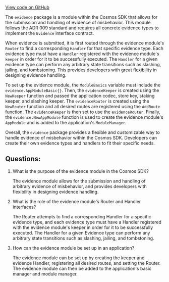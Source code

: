 [View code on GitHub](https://github.com/cosmos/cosmos-sdk/blob/main/x/evidence/doc.go)

The `evidence` package is a module within the Cosmos SDK that allows for the submission and handling of evidence of misbehavior. This module follows the ADR 009 standard and requires all concrete evidence types to implement the `Evidence` interface contract. 

When evidence is submitted, it is first routed through the evidence module's `Router` to find a corresponding `Handler` for that specific evidence type. Each evidence type must have a `Handler` registered with the evidence module's `keeper` in order for it to be successfully executed. The `Handler` for a given evidence type can perform any arbitrary state transitions such as slashing, jailing, and tombstoning. This provides developers with great flexibility in designing evidence handling.

To set up the evidence module, the `ModuleBasics` variable must include the `evidence.AppModuleBasic{}`. Then, the `evidenceKeeper` is created using the `NewKeeper` function and passed the application codec, store key, staking keeper, and slashing keeper. The `evidenceRouter` is created using the `NewRouter` function and all desired routes are registered using the `AddRoute` function. The `evidenceKeeper` is then set to use the `evidenceRouter`. Finally, the `evidence.NewAppModule` function is used to create the evidence module's `AppModule` and is added to the application's `ModuleManager`.

Overall, the `evidence` package provides a flexible and customizable way to handle evidence of misbehavior within the Cosmos SDK. Developers can create their own evidence types and handlers to fit their specific needs.
## Questions: 
 1. What is the purpose of the evidence module in the Cosmos SDK?
    
    The evidence module allows for the submission and handling of arbitrary evidence of misbehavior, and provides developers with flexibility in designing evidence handling.

2. What is the role of the evidence module's Router and Handler interfaces?
    
    The Router attempts to find a corresponding Handler for a specific evidence type, and each evidence type must have a Handler registered with the evidence module's keeper in order for it to be successfully executed. The Handler for a given Evidence type can perform any arbitrary state transitions such as slashing, jailing, and tombstoning.

3. How can the evidence module be set up in an application?
    
    The evidence module can be set up by creating the keeper and evidence Handler, registering all desired routes, and setting the Router. The evidence module can then be added to the application's basic manager and module manager.